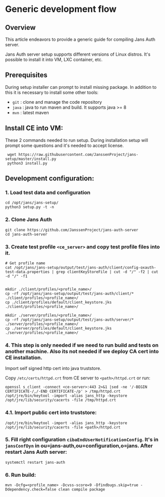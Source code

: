 # Generic development flow
## Overview

This article endeavors to provide a generic guide for compiling Jans Auth server.

Jans Auth server setup supports different versions of Linux distros. It's possible to install it into VM, LXC container, etc.

## Prerequisites

During setup installer can prompt to install missing package. In addition to this it is necessary to install some other tools:

* `git`  : clone and manage the code repository
* `java` : java to run maven and build. It supports java >= 8
* `mvn`  : latest maven




## Install CE into VM:

These 2 commands needed to run setup. During installation setup will prompt some questions and it's needed to accept license.
```
 wget https://raw.githubusercontent.com/JanssenProject/jans-setup/master/install.py
 python3 install.py
```

## Development configuration:

### 1. Load test data and configuration
```
cd /opt/jans/jans-setup/
python3 setup.py -t -n
```

### 2. Clone Jans Auth
```
git clone https://github.com/JanssenProject/jans-auth-server
cd jans-auth-server
```

### 3. Create test profile `<ce_server>` and copy test profile files into it.

```
# Get profile name
cat /opt/jans/jans-setup/output/test/jans-auth/client/config-oxauth-test-data.properties | grep clientKeyStoreFile | cut -d "/" -f2 | cut -d "/" -f1


mkdir ./client/profiles/<profile_name>/
cp -rf /opt/jans/jans-setup/output/test/jans-auth/client/* ./client/profiles/<profile_name>/
cp ./client/profiles/default/client_keystore.jks ./client/profiles/<profile_name>/

mkdir ./server/profiles/<profile_name>/
cp -rf /opt/jans/jans-setup/output/test/jans-auth/server/* ./server/profiles/<profile_name>/
cp ./server/profiles/default/client_keystore.jks ./server/profiles/<profile_name>/

```

### 4. This step is only needed if we need to run build and tests on another machine. Also its not needed if we deploy CA cert into CE installation.

Import self signed http cert into java truststore.

Copy `/etc/certs/httpd.crt` from CE server to `<path>/httpd.crt` or run:
```
openssl s_client -connect <ce-server>:443 2>&1 |sed -ne '/-BEGIN CERTIFICATE-/,/-END CERTIFICATE-/p' > /tmp/httpd.crt
/opt/jre/bin/keytool -import -alias jans_http -keystore /opt/jre/lib/security/cacerts -file /tmp/httpd.crt
```
### 4.1. Import public cert into truststore:
```
/opt/jre/bin/keytool -import -alias jans_http -keystore /opt/jre/lib/security/cacerts -file <path>/httpd.crt
```


### 5. Fill right configuration `cibaEndUserNotificationConfig`. It's in `jansConfDyn` in ou=jans-auth,ou=configuration,o=jans. After restart Jans Auth server:

```
systemctl restart jans-auth
```

### 6. Run build:
```
mvn -Dcfg=<profile_name> -Dcvss-score=9 -Dfindbugs.skip=true -Ddependency.check=false clean compile package
```
